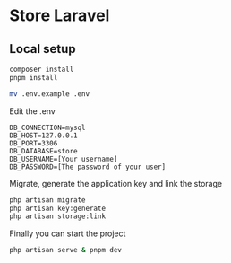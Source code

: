 # Store Laravel

## Local setup

```bash
composer install
pnpm install

mv .env.example .env
```

Edit the .env

```dosini
DB_CONNECTION=mysql
DB_HOST=127.0.0.1
DB_PORT=3306
DB_DATABASE=store
DB_USERNAME=[Your username]
DB_PASSWORD=[The password of your user]
```

Migrate, generate the application key and link the storage

```bash
php artisan migrate
php artisan key:generate
php artisan storage:link
```

Finally you can start the project

```bash
php artisan serve & pnpm dev
```
